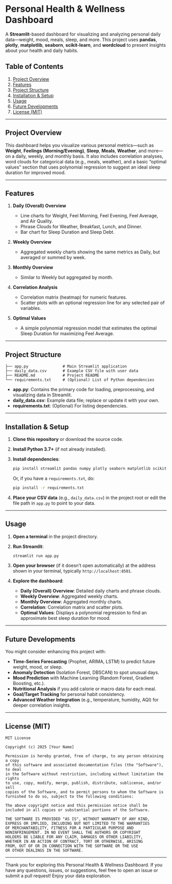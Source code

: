 # Personal Health & Wellness Dashboard

A **Streamlit**-based dashboard for visualizing and analyzing personal daily data—weight, mood, meals, sleep, and more. This project uses **pandas**, **plotly**, **matplotlib**, **seaborn**, **scikit-learn**, and **wordcloud** to present insights about your health and daily habits.

## Table of Contents

1. [Project Overview](https://chatgpt.com/c/67888c4b-bbc4-800d-99d4-f73c88385192#project-overview)
2. [Features](https://chatgpt.com/c/67888c4b-bbc4-800d-99d4-f73c88385192#features)
3. [Project Structure](https://chatgpt.com/c/67888c4b-bbc4-800d-99d4-f73c88385192#project-structure)
4. [Installation & Setup](https://chatgpt.com/c/67888c4b-bbc4-800d-99d4-f73c88385192#installation--setup)
5. [Usage](https://chatgpt.com/c/67888c4b-bbc4-800d-99d4-f73c88385192#usage)
6. [Future Developments](https://chatgpt.com/c/67888c4b-bbc4-800d-99d4-f73c88385192#future-developments)
7. [License (MIT)](https://chatgpt.com/c/67888c4b-bbc4-800d-99d4-f73c88385192#license-mit)

---

## Project Overview

This dashboard helps you visualize various personal metrics—such as **Weight**, **Feelings (Morning/Evening)**, **Sleep**, **Meals**, **Weather**, and more—on a daily, weekly, and monthly basis. It also includes correlation analyses, word clouds for categorical data (e.g., meals, weather), and a basic “optimal values” section that uses polynomial regression to suggest an ideal sleep duration for improved mood.

---

## Features

1. **Daily (Overall) Overview**
    
    - Line charts for Weight, Feel Morning, Feel Evening, Feel Average, and Air Quality.
    - Phrase Clouds for Weather, Breakfast, Lunch, and Dinner.
    - Bar chart for Sleep Duration and Sleep Debt.
2. **Weekly Overview**
    
    - Aggregated weekly charts showing the same metrics as Daily, but averaged or summed by week.
3. **Monthly Overview**
    
    - Similar to Weekly but aggregated by month.
4. **Correlation Analysis**
    
    - Correlation matrix (heatmap) for numeric features.
    - Scatter plots with an optional regression line for any selected pair of variables.
5. **Optimal Values**
    
    - A simple polynomial regression model that estimates the optimal Sleep Duration for maximizing Feel Average.

---

## Project Structure

```
├── app.py               # Main Streamlit application
├── daily_data.csv       # Example CSV file with user data
├── README.md            # Project README
└── requirements.txt     # (Optional) List of Python dependencies
```

- **app.py**: Contains the primary code for loading, preprocessing, and visualizing data in Streamlit.
- **daily_data.csv**: Example data file; replace or update it with your own.
- **requirements.txt**: (Optional) For listing dependencies.

---

## Installation & Setup

1. **Clone this repository** or download the source code.
    
2. **Install Python 3.7+** (if not already installed).
    
3. **Install dependencies**:
    
    ```bash
    pip install streamlit pandas numpy plotly seaborn matplotlib scikit-learn wordcloud
    ```
    
    Or, if you have a `requirements.txt`, do:
    
    ```bash
    pip install -r requirements.txt
    ```
    
4. **Place your CSV data** (e.g., `daily_data.csv`) in the project root or edit the file path in `app.py` to point to your data.
    

---

## Usage

1. **Open a terminal** in the project directory.
    
2. **Run Streamlit**:
    
    ```bash
    streamlit run app.py
    ```
    
3. **Open your browser** (if it doesn’t open automatically) at the address shown in your terminal, typically `http://localhost:8501`.
    
4. **Explore the dashboard**:
    
    - **Daily (Overall) Overview**: Detailed daily charts and phrase clouds.
    - **Weekly Overview**: Aggregated weekly charts.
    - **Monthly Overview**: Aggregated monthly charts.
    - **Correlation**: Correlation matrix and scatter plots.
    - **Optimal Values**: Displays a polynomial regression to find an approximate best sleep duration for mood.

---

## Future Developments

You might consider enhancing this project with:

- **Time-Series Forecasting** (Prophet, ARIMA, LSTM) to predict future weight, mood, or sleep.
- **Anomaly Detection** (Isolation Forest, DBSCAN) to spot unusual days.
- **Mood Prediction** with Machine Learning (Random Forest, Gradient Boosting, etc.).
- **Nutritional Analysis** if you add calorie or macro data for each meal.
- **Goal/Target Tracking** for personal habit consistency.
- **Advanced Weather Integration** (e.g., temperature, humidity, AQI) for deeper correlation insights.

---

## License (MIT)

```
MIT License

Copyright (c) 2025 [Your Name]

Permission is hereby granted, free of charge, to any person obtaining a copy 
of this software and associated documentation files (the "Software"), to deal 
in the Software without restriction, including without limitation the rights 
to use, copy, modify, merge, publish, distribute, sublicense, and/or sell 
copies of the Software, and to permit persons to whom the Software is 
furnished to do so, subject to the following conditions:

The above copyright notice and this permission notice shall be 
included in all copies or substantial portions of the Software.

THE SOFTWARE IS PROVIDED "AS IS", WITHOUT WARRANTY OF ANY KIND, 
EXPRESS OR IMPLIED, INCLUDING BUT NOT LIMITED TO THE WARRANTIES 
OF MERCHANTABILITY, FITNESS FOR A PARTICULAR PURPOSE AND 
NONINFRINGEMENT. IN NO EVENT SHALL THE AUTHORS OR COPYRIGHT 
HOLDERS BE LIABLE FOR ANY CLAIM, DAMAGES OR OTHER LIABILITY, 
WHETHER IN AN ACTION OF CONTRACT, TORT OR OTHERWISE, ARISING 
FROM, OUT OF OR IN CONNECTION WITH THE SOFTWARE OR THE USE 
OR OTHER DEALINGS IN THE SOFTWARE.
```

---

Thank you for exploring this Personal Health & Wellness Dashboard. If you have any questions, issues, or suggestions, feel free to open an issue or submit a pull request! Enjoy your data exploration.